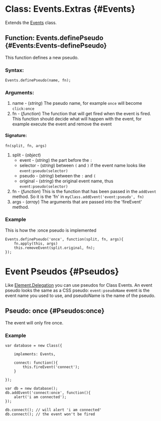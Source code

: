 Class: Events.Extras {#Events}
=====================

Extends the [Events][] class.

Function: Events.definePseudo {#Events:Events-definePseudo}
---------------------------------------------------------

This function defines a new pseudo.

### Syntax:
	Events.definePseudo(name, fn);

### Arguments:
1. name - (*string*) The pseudo name, for example `once` will become `click:once`
2. fn - (*function*) The function that will get fired when the event is fired. This function should decide what will happen with the event, for example execute the event and remove the event

#### Signature:

	fn(split, fn, args)

1. split - (*object*)
	- event - (*string*) the part before the `:`
	- selector - (*string*) between `(` and `)` if the event name looks like `event:pseudo(selector)`
	- pseudo - (*string*) between the `:` and `(` 
	- original - (*string*) the original event name, thus `event:pseudo(selector)`
2. fn - (*function*) This is the function that has been passed in the `addEvent` method. So it is the 'fn' in `myClass.addEvent('event:pseudo', fn)`
3. args - (*array*) The arguments that are passed into the 'fireEvent' method.

### Example

This is how the :once pseudo is implemented

	Events.definePseudo('once', function(split, fn, args){
		fn.apply(this, args)
		this.removeEvent(split.original, fn);
	});

Event Pseudos {#Pseudos}
========================

Like [Element.Delegation][] you can use pseudos for Class Events.
An event pseudo looks the same as a CSS pseudo: `event:pseudoName`
event is the event name you used to use, and pseudoName is the name
of the pseudo.

Pseudo: once {#Pseudos:once}
----------------------------

The event will only fire once.

### Example

	var database = new Class({
		
		implements: Events,
		
		connect: function(){
			this.fireEvent('connect');
		}
		
	});
	
	var db = new database();
	db.addEvent('connect:once', function(){
		alert('i am connected');
	});
	
	db.connect(); // will alert 'i am connected'
	db.connect(); // the event won't be fired
	

[Events]: /core/Class/Class.Extras#Events
[Element.Delegation]: /more/Element/Element.Delegation

